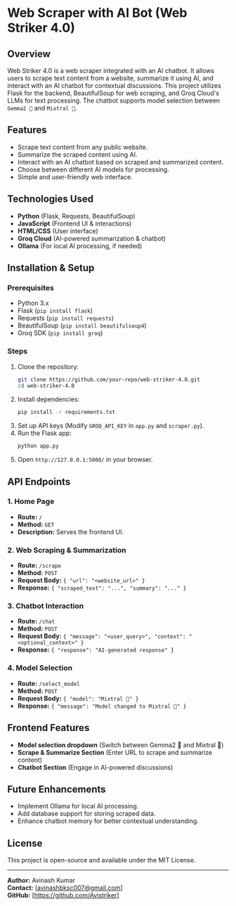 # Web Scraper with AI Bot (Web Striker 4.0)

## Overview
Web Striker 4.0 is a web scraper integrated with an AI chatbot. It allows users to scrape text content from a website, summarize it using AI, and interact with an AI chatbot for contextual discussions. This project utilizes Flask for the backend, BeautifulSoup for web scraping, and Groq Cloud's LLMs for text processing. The chatbot supports model selection between `Gemma2 💎` and `Mixtral 🚀`.

## Features
- Scrape text content from any public website.
- Summarize the scraped content using AI.
- Interact with an AI chatbot based on scraped and summarized content.
- Choose between different AI models for processing.
- Simple and user-friendly web interface.

## Technologies Used
- **Python** (Flask, Requests, BeautifulSoup)
- **JavaScript** (Frontend UI & interactions)
- **HTML/CSS** (User interface)
- **Groq Cloud** (AI-powered summarization & chatbot)
- **Ollama** (For local AI processing, if needed)

## Installation & Setup
### Prerequisites
- Python 3.x
- Flask (`pip install flask`)
- Requests (`pip install requests`)
- BeautifulSoup (`pip install beautifulsoup4`)
- Groq SDK (`pip install groq`)

### Steps
1. Clone the repository:
   ```sh
   git clone https://github.com/your-repo/web-striker-4.0.git
   cd web-striker-4.0
   ```
2. Install dependencies:
   ```sh
   pip install -r requirements.txt
   ```
3. Set up API keys (Modify `GROQ_API_KEY` in `app.py` and `scraper.py`).
4. Run the Flask app:
   ```sh
   python app.py
   ```
5. Open `http://127.0.0.1:5000/` in your browser.

## API Endpoints
### 1. Home Page
- **Route:** `/`
- **Method:** `GET`
- **Description:** Serves the frontend UI.

### 2. Web Scraping & Summarization
- **Route:** `/scrape`
- **Method:** `POST`
- **Request Body:** `{ "url": "<website_url>" }`
- **Response:** `{ "scraped_text": "...", "summary": "..." }`

### 3. Chatbot Interaction
- **Route:** `/chat`
- **Method:** `POST`
- **Request Body:** `{ "message": "<user_query>", "context": "<optional_context>" }`
- **Response:** `{ "response": "AI-generated response" }`

### 4. Model Selection
- **Route:** `/select_model`
- **Method:** `POST`
- **Request Body:** `{ "model": "Mixtral 🚀" }`
- **Response:** `{ "message": "Model changed to Mixtral 🚀" }`

## Frontend Features
- **Model selection dropdown** (Switch between Gemma2 💎 and Mixtral 🚀)
- **Scrape & Summarize Section** (Enter URL to scrape and summarize content)
- **Chatbot Section** (Engage in AI-powered discussions)

## Future Enhancements
- Implement Ollama for local AI processing.
- Add database support for storing scraped data.
- Enhance chatbot memory for better contextual understanding.

## License
This project is open-source and available under the MIT License.

---
**Author:** Avinash Kumar  
**Contact:** [avinashbksc007@gmail.com]  
**GitHub:** [https://github.com/Avistriker]

